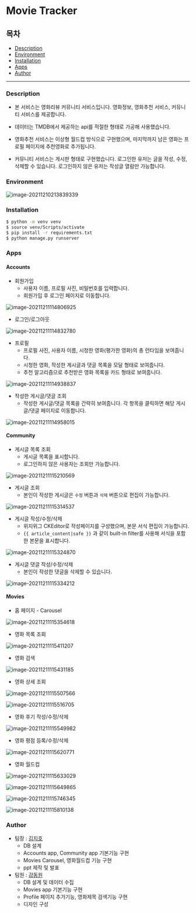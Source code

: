 # Movie Tracker

## 목차

- [Description](#Description)
- [Environment](#Environment)
- [Installation](#Installation)
- [Apps](#Apps)
- [Author](#Author)

---



### Description

- 본 서비스는 영화리뷰 커뮤니티 서비스입니다. 영화정보, 영화추천 서비스, 커뮤니티 서비스를 제공합니다.
- 데이터는 TMDB에서 제공하는 api를 적절한 형태로 가공해 사용했습니다.
- 영화추천 서비스는 이상형 월드컵 방식으로 구현했으며, 마지막까지 남은 영화는 프로필 페이지에 추천영화로 추가됩니다.

- 커뮤니티 서비스는 게시판 형태로 구현했습니다. 로그인한 유저는 글을 작성, 수정, 삭제할 수 있습니다. 로그인하지 않은 유저는 작성글 열람만 가능합니다.



### Environment

![image-20211210213839339](README.assets/image-20211210213839339.png)

### Installation

```bash
$ python -m venv venv
$ source venv/Scripts/activate
$ pip install -r requirements.txt
$ python manage.py runserver
```



### Apps

#### Accounts

- 회원가입
  - 사용자 이름, 프로필 사진, 비밀번호를 입력합니다.
  - 회원가입 후 로그인 페이지로 이동합니다.

![image-20211211114806925](README.assets/image-20211211114806925.png)

- 로그인/로그아웃

![image-20211211114832780](README.assets/image-20211211114832780.png)

- 프로필
  - 프로필 사진, 사용자 이름, 시청한 영화(평가한 영화)의 총 런타임을 보여줍니다.
  - 시청한 영화, 작성한 게시글과 댓글 목록을 모달 형태로 보여줍니다.
  - 추천 알고리즘으로 추천받은 영화 목록을 카드 형태로 보여줍니다.

![image-20211211114938837](README.assets/image-20211211114938837.png)
- 작성한 게시글/댓글 조회
  - 작성한 게시글/댓글 목록을 간략히 보여줍니다. 각 항목을 클릭하면 해당 게시글/댓글 페이지로 이동합니다.

![image-20211211114958015](README.assets/image-20211211114958015.png)



#### Community

- 게시글 목록 조회
  - 게시글 목록을 표시합니다. 
  - 로그인하지 않은 사용자는 조회만 가능합니다.

![image-20211211115210569](README.assets/image-20211211115210569.png)

- 게시글 조회
  - 본인이 작성한 게시글은 `수정` 버튼과 `삭제` 버튼으로 편집이 가능합니다.

![image-20211211115314537](README.assets/image-20211211115314537.png)

- 게시글 작성/수정/삭제
  - 위지위그 CKEditor로 작성페이지를 구성했으며, 본문 서식 편집이 가능합니다.
  - `{{ article_content|safe }}` 과 같이 built-in filter를 사용해 서식을 포함한 본문을 표시합니다. 

![image-20211211115324870](README.assets/image-20211211115324870.png)

- 게시글 댓글 작성/수정/삭제
  - 본인이 작성한 댓글을 삭제할 수 있습니다.

![image-20211211115334212](README.assets/image-20211211115334212.png)



#### Movies

- 홈 페이지 - Carousel

![image-20211211115354618](README.assets/image-20211211115354618.png)

- 영화 목록 조회

![image-20211211115411207](README.assets/image-20211211115411207.png)

- 영화 검색

![image-20211211115431185](README.assets/image-20211211115431185.png)

- 영화 상세 조회

![image-20211211115507566](README.assets/image-20211211115507566.png)

![image-20211211115516705](README.assets/image-20211211115516705.png)
- 영화 후기 작성/수정/삭제

![image-20211211115549982](README.assets/image-20211211115549982.png)

- 영화 평점 등록/수정/삭제

![image-20211211115620771](README.assets/image-20211211115620771.png)

- 영화 월드컵

![image-20211211115633029](README.assets/image-20211211115633029.png)

![image-20211211115649865](README.assets/image-20211211115649865.png)

![image-20211211115746345](README.assets/image-20211211115746345.png)

![image-20211211115810138](README.assets/image-20211211115810138.png)



### Author

- 팀장 : [김지호](https://github.com/DMH-JH)
  - DB 설계
  - Accounts app, Community app 기본기능 구현
  - Movies Carousel, 영화월드컵 기능 구현
  - ppt 제작 및 발표
- 팀원 : [강동원](https://github.com/dw3624)
  - DB 설계 및 데이터 수집
  - Movies app 기본기능 구현
  - Profile 페이지 추가기능, 영화제목 검색기능 구현
  - 디자인 구성

